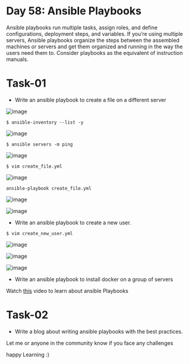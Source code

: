 # Day 58: Ansible Playbooks

Ansible playbooks run multiple tasks, assign roles, and define configurations, deployment steps, and variables. If you’re using multiple servers, Ansible playbooks organize the steps between the assembled machines or servers and get them organized and running in the way the users need them to. Consider playbooks as the equivalent of instruction manuals.

# Task-01

- Write an ansible playbook to create a file on a different server

![image](https://github.com/Chaitannyaa/90DaysOfDevOps/assets/117350787/e2f05c0b-a982-45b5-a065-685a0450dbf3)

`$ ansible-inventory --list -y`

![image](https://github.com/Chaitannyaa/90DaysOfDevOps/assets/117350787/3fdb4171-e0fd-4f97-88b5-38766df09244)

`$ ansible servers -m ping`

![image](https://github.com/Chaitannyaa/90DaysOfDevOps/assets/117350787/83da4329-3afa-4675-ae72-98a058941291)

`$ vim create_file.yml`

![image](https://github.com/Chaitannyaa/90DaysOfDevOps/assets/117350787/4c341c48-62c2-4413-b445-4c9528bdfb71)

`ansible-playbook create_file.yml`

![image](https://github.com/Chaitannyaa/90DaysOfDevOps/assets/117350787/04c0bb59-ff89-4666-84dc-4389b65fc88b)

![image](https://github.com/Chaitannyaa/90DaysOfDevOps/assets/117350787/0eb87090-b04d-4d0f-a916-20fa3625afec)

- Write an ansible playbook to create a new user.

`$ vim create_new_user.yml`

![image](https://github.com/Chaitannyaa/90DaysOfDevOps/assets/117350787/73b94786-40c9-4b41-b3b4-6e820ac28d6b)

![image](https://github.com/Chaitannyaa/90DaysOfDevOps/assets/117350787/923e658f-9f10-46af-81e6-08eada5e9ff9)

![image](https://github.com/Chaitannyaa/90DaysOfDevOps/assets/117350787/13693376-443b-4ef9-9eca-de04cc15db2c)

- Write an ansible playbook to install docker on a group of servers

Watch [this](https://youtu.be/089mRKoJTzo) video to learn about ansible Playbooks

# Task-02

- Write a blog about writing ansible playbooks with the best practices.

Let me or anyone in the community know if you face any challenges

happy Learning :)
